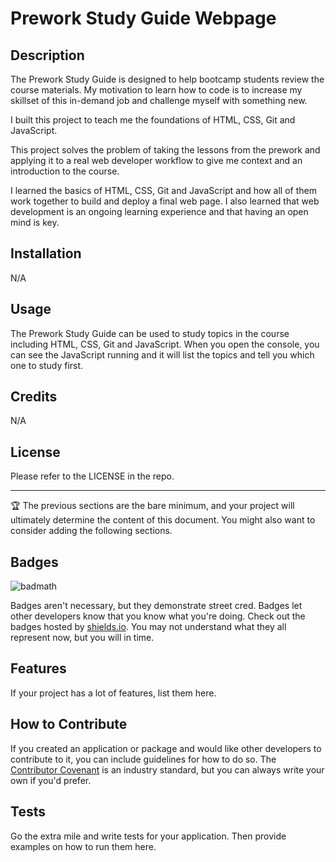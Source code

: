 # Prework Study Guide Webpage

## Description

The Prework Study Guide is designed to help bootcamp students review the course materials. My motivation to learn how to code is to increase my skillset of this in-demand job and challenge myself with something new.

I built this project to teach me the foundations of HTML, CSS, Git and JavaScript.

This project solves the problem of taking the lessons from the prework and applying it to a real web developer workflow to give me context and an introduction to the course.

I learned the basics of HTML, CSS, Git and JavaScript and how all of them work together to build and deploy a final web page. I also learned that web development is an ongoing learning experience and that having an open mind is key.

## Installation

N/A

## Usage

The Prework Study Guide can be used to study topics in the course including HTML, CSS, Git and JavaScript. When you open the console, you can see the JavaScript running and it will list the topics and tell you which one to study first.

## Credits

N/A

## License

Please refer to the LICENSE in the repo.

---

🏆 The previous sections are the bare minimum, and your project will ultimately determine the content of this document. You might also want to consider adding the following sections.

## Badges

![badmath](https://img.shields.io/github/languages/top/nielsenjared/badmath)

Badges aren't necessary, but they demonstrate street cred. Badges let other developers know that you know what you're doing. Check out the badges hosted by [shields.io](https://shields.io/). You may not understand what they all represent now, but you will in time.

## Features

If your project has a lot of features, list them here.

## How to Contribute

If you created an application or package and would like other developers to contribute to it, you can include guidelines for how to do so. The [Contributor Covenant](https://www.contributor-covenant.org/) is an industry standard, but you can always write your own if you'd prefer.

## Tests

Go the extra mile and write tests for your application. Then provide examples on how to run them here.